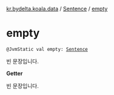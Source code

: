 [kr.bydelta.koala.data](../index.md) / [Sentence](index.md) / [empty](./empty.md)

# empty

`@JvmStatic val empty: `[`Sentence`](index.md)

빈 문장입니다.

**Getter**

빈 문장입니다.

